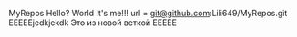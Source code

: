 MyRepos
Hello? World
It's me!!!
	url = git@github.com:Lili649/MyRepos.git
ЕЕЕЕЕjedkjekdk
Это из новой веткой 
ЕЕЕЕЕ

